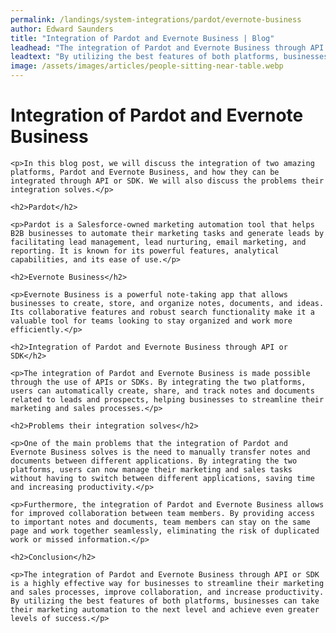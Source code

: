 ```yaml
---
permalink: /landings/system-integrations/pardot/evernote-business
author: Edward Saunders
title: "Integration of Pardot and Evernote Business | Blog"
leadhead: "The integration of Pardot and Evernote Business through API or SDK is a highly effective way for businesses to streamline their marketing and sales processes, improve collaboration, and increase productivity"
leadtext: "By utilizing the best features of both platforms, businesses can take their marketing automation to the next level and achieve even greater levels of success."
image: /assets/images/articles/people-sitting-near-table.webp
---
```

<div class="arttext">	<h1>Integration of Pardot and Evernote Business</h1>

	<p>In this blog post, we will discuss the integration of two amazing platforms, Pardot and Evernote Business, and how they can be integrated through API or SDK. We will also discuss the problems their integration solves.</p>

	<h2>Pardot</h2>

	<p>Pardot is a Salesforce-owned marketing automation tool that helps B2B businesses to automate their marketing tasks and generate leads by facilitating lead management, lead nurturing, email marketing, and reporting. It is known for its powerful features, analytical capabilities, and its ease of use.</p>

	<h2>Evernote Business</h2>

	<p>Evernote Business is a powerful note-taking app that allows businesses to create, store, and organize notes, documents, and ideas. Its collaborative features and robust search functionality make it a valuable tool for teams looking to stay organized and work more efficiently.</p>

	<h2>Integration of Pardot and Evernote Business through API or SDK</h2>

	<p>The integration of Pardot and Evernote Business is made possible through the use of APIs or SDKs. By integrating the two platforms, users can automatically create, share, and track notes and documents related to leads and prospects, helping businesses to streamline their marketing and sales processes.</p>

	<h2>Problems their integration solves</h2>

	<p>One of the main problems that the integration of Pardot and Evernote Business solves is the need to manually transfer notes and documents between different applications. By integrating the two platforms, users can now manage their marketing and sales tasks without having to switch between different applications, saving time and increasing productivity.</p>

	<p>Furthermore, the integration of Pardot and Evernote Business allows for improved collaboration between team members. By providing access to important notes and documents, team members can stay on the same page and work together seamlessly, eliminating the risk of duplicated work or missed information.</p>

	<h2>Conclusion</h2>

	<p>The integration of Pardot and Evernote Business through API or SDK is a highly effective way for businesses to streamline their marketing and sales processes, improve collaboration, and increase productivity. By utilizing the best features of both platforms, businesses can take their marketing automation to the next level and achieve even greater levels of success.</p>
</div>